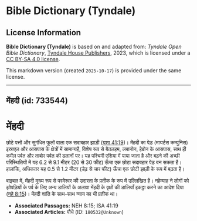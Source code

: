 # Bible Dictionary (Tyndale)

## License Information

**Bible Dictionary (Tyndale)** is based on and adapted from: _Tyndale Open Bible Dictionary_, [Tyndale House Publishers](https://tyndaleopenresources.com/), 2023, which is licensed under a [CC BY-SA 4.0 license](https://creativecommons.org/licenses/by-sa/4.0/legalcode.en).

This markdown version (created `2025-10-17`) is provided under the same license.



--------------------------------

## मेंहदी (id: 733544)

मेंहदी
======

छोटे पत्तों और सुगंधित फूलों वाला एक सदाबहार झाड़ी ([यशा 41:19](https://ref.ly/Isa41:19))। मेंहदी का पेड़ (मायर्टस कम्युनिस) इस्राएल और आसपास के क्षेत्रों में सामान्यहै, विशेष रूप से बैतलहम, लबानोन, हेब्रोन के आसपास, साथ ही कर्मेल पर्वत और ताबोर पर्वत की ढलानों पर। यह पश्चिमी एशिया में पाया जाता है और बढ़ने की अच्छी परिस्थितियों में यह 6\.2 से 9\.1 मीटर (20 से 30 फीट) ऊँचा एक छोटा सदाबहार पेड़ बन सकता है। हालांकि, अधिकतर यह 0\.5 से 1\.2 मीटर (डेढ़ से चार फीट) ऊँचा एक छोटी झाड़ी के रूप में बढ़ता है।

बाइबल में, मेंहदी मुख्य रूप से परमेश्वर की उदारता के प्रतीक के रूप में उल्लिखित है। नहेम्याह ने लोगों को झोपड़ियों के पर्व के लिए अन्य डालियों के अलावा मेंहदी के वृक्षों की डालियाँ इकट्ठा करने का आदेश दिया ([नहे 8:15](https://ref.ly/Neh8:15))। मेंहदी शांति के साथ\-साथ न्याय का भी प्रतीक था। 

* **Associated Passages:** NEH 8:15; ISA 41:19
* **Associated Articles:** पौधे (ID: `180532@Unknown`)

